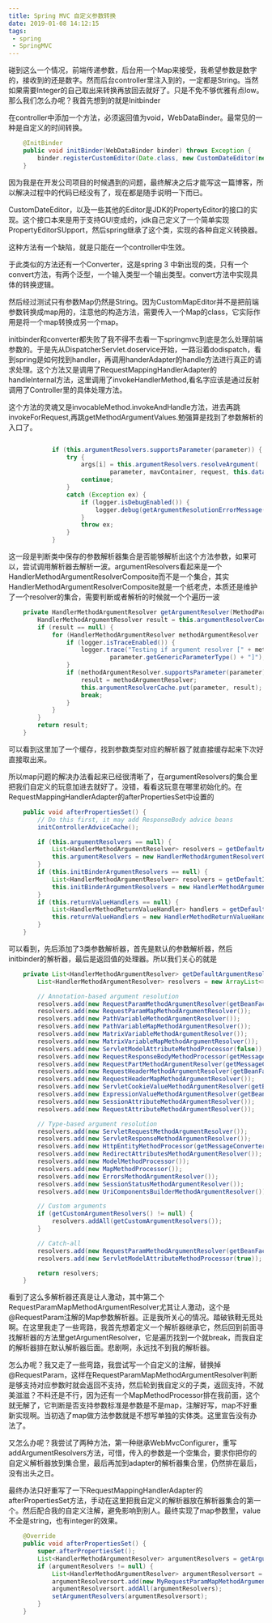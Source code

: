```yaml
---
title: Spring MVC 自定义参数转换
date: 2019-01-08 14:12:15
tags:
 - spring
 - SpringMVC
---
```


碰到这么一个情况，前端传递参数，后台用一个Map来接受，我希望参数是数字的，接收到的还是数字。然而后台controller里注入到的，一定都是String。当然如果需要Integer的自己取出来转换再放回去就好了。只是不免不够优雅有点low。那么我们怎么办呢？我首先想到的就是Initbinder

在controller中添加一个方法，必须返回值为void，WebDataBinder。最常见的一种是自定义的时间转换。
```java
    @InitBinder
    public void initBinder(WebDataBinder binder) throws Exception {
        binder.registerCustomEditor(Date.class, new CustomDateEditor(new SimpleDateFormat("yyyy-MM-dd"), true));
    }

```

因为我是在开发公司项目的时候遇到的问题，最终解决之后才能写这一篇博客，所以解决过程中的代码已经没有了，现在都是随手说明一下而已。

CustomDateEditor，以及一些其他的Editor是JDK的PropertyEditor的接口的实现。这个接口本来是用于支持GUI变成的，jdk自己定义了一个简单实现PropertyEditorSUpport，然后spring继承了这个类，实现的各种自定义转换器。

这种方法有一个缺陷，就是只能在一个controller中生效。

于此类似的方法还有一个Converter，这是spring 3 中新出现的类，只有一个convert方法，有两个泛型，一个输入类型一个输出类型。convert方法中实现具体的转换逻辑。

然后经过测试只有参数Map仍然是String。因为CustomMapEditor并不是把前端参数转换成map用的，注意他的构造方法，需要传入一个Map的class，它实际作用是将一个map转换成另一个map。

initbinder和converter都失败了我不得不去看一下springmvc到底是怎么处理前端参数的。于是先从DispatcherServlet.doservice开始，一路沿着dodispatch，看到spring是如何找到handler，再调用handerAdapter的handle方法进行真正的请求处理。这个方法又是调用了RequestMappingHandlerAdapter的handleInternal方法，这里调用了invokeHandlerMethod,看名字应该是通过反射调用了Controller里的具体处理方法。

这个方法的灵魂又是invocableMethod.invokeAndHandle方法，进去再跳invokeForRequest,再跳getMethodArgumentValues.勉强算是找到了参数解析的入口了。
```java

			if (this.argumentResolvers.supportsParameter(parameter)) {
				try {
					args[i] = this.argumentResolvers.resolveArgument(
							parameter, mavContainer, request, this.dataBinderFactory);
					continue;
				}
				catch (Exception ex) {
					if (logger.isDebugEnabled()) {
						logger.debug(getArgumentResolutionErrorMessage("Failed to resolve", i), ex);
					}
					throw ex;
				}
			}
```
这一段是判断类中保存的参数解析器集合是否能够解析出这个方法参数，如果可以，尝试调用解析器去解析一波。argumentResolvers看起来是一个HandlerMethodArgumentResolverComposite而不是一个集合，其实HandlerMethodArgumentResolverComposite就是一个纸老虎，本质还是维护了一个resolver的集合，需要判断或者解析的时候就一个个遍历一波
```java
	private HandlerMethodArgumentResolver getArgumentResolver(MethodParameter parameter) {
		HandlerMethodArgumentResolver result = this.argumentResolverCache.get(parameter);
		if (result == null) {
			for (HandlerMethodArgumentResolver methodArgumentResolver : this.argumentResolvers) {
				if (logger.isTraceEnabled()) {
					logger.trace("Testing if argument resolver [" + methodArgumentResolver + "] supports [" +
							parameter.getGenericParameterType() + "]");
				}
				if (methodArgumentResolver.supportsParameter(parameter)) {
					result = methodArgumentResolver;
					this.argumentResolverCache.put(parameter, result);
					break;
				}
			}
		}
		return result;
	}
```
可以看到这里加了一个缓存，找到参数类型对应的解析器了就直接缓存起来下次好直接取出来。

所以map问题的解决办法看起来已经很清晰了，在argumentResolvers的集合里把我们自定义的玩意加进去就好了。没错，看看这玩意在哪里初始化的。在RequestMappingHandlerAdapter的afterPropertiesSet中设置的
```java
	public void afterPropertiesSet() {
		// Do this first, it may add ResponseBody advice beans
		initControllerAdviceCache();

		if (this.argumentResolvers == null) {
			List<HandlerMethodArgumentResolver> resolvers = getDefaultArgumentResolvers();
			this.argumentResolvers = new HandlerMethodArgumentResolverComposite().addResolvers(resolvers);
		}
		if (this.initBinderArgumentResolvers == null) {
			List<HandlerMethodArgumentResolver> resolvers = getDefaultInitBinderArgumentResolvers();
			this.initBinderArgumentResolvers = new HandlerMethodArgumentResolverComposite().addResolvers(resolvers);
		}
		if (this.returnValueHandlers == null) {
			List<HandlerMethodReturnValueHandler> handlers = getDefaultReturnValueHandlers();
			this.returnValueHandlers = new HandlerMethodReturnValueHandlerComposite().addHandlers(handlers);
		}
	}
```

可以看到，先后添加了3类参数解析器，首先是默认的参数解析器，然后initbinder的解析器，最后是返回值的处理器。所以我们关心的就是
```java
	private List<HandlerMethodArgumentResolver> getDefaultArgumentResolvers() {
		List<HandlerMethodArgumentResolver> resolvers = new ArrayList<>();

		// Annotation-based argument resolution
		resolvers.add(new RequestParamMethodArgumentResolver(getBeanFactory(), false));
		resolvers.add(new RequestParamMapMethodArgumentResolver());
		resolvers.add(new PathVariableMethodArgumentResolver());
		resolvers.add(new PathVariableMapMethodArgumentResolver());
		resolvers.add(new MatrixVariableMethodArgumentResolver());
		resolvers.add(new MatrixVariableMapMethodArgumentResolver());
		resolvers.add(new ServletModelAttributeMethodProcessor(false));
		resolvers.add(new RequestResponseBodyMethodProcessor(getMessageConverters(), this.requestResponseBodyAdvice));
		resolvers.add(new RequestPartMethodArgumentResolver(getMessageConverters(), this.requestResponseBodyAdvice));
		resolvers.add(new RequestHeaderMethodArgumentResolver(getBeanFactory()));
		resolvers.add(new RequestHeaderMapMethodArgumentResolver());
		resolvers.add(new ServletCookieValueMethodArgumentResolver(getBeanFactory()));
		resolvers.add(new ExpressionValueMethodArgumentResolver(getBeanFactory()));
		resolvers.add(new SessionAttributeMethodArgumentResolver());
		resolvers.add(new RequestAttributeMethodArgumentResolver());

		// Type-based argument resolution
		resolvers.add(new ServletRequestMethodArgumentResolver());
		resolvers.add(new ServletResponseMethodArgumentResolver());
		resolvers.add(new HttpEntityMethodProcessor(getMessageConverters(), this.requestResponseBodyAdvice));
		resolvers.add(new RedirectAttributesMethodArgumentResolver());
		resolvers.add(new ModelMethodProcessor());
		resolvers.add(new MapMethodProcessor());
		resolvers.add(new ErrorsMethodArgumentResolver());
		resolvers.add(new SessionStatusMethodArgumentResolver());
		resolvers.add(new UriComponentsBuilderMethodArgumentResolver());

		// Custom arguments
		if (getCustomArgumentResolvers() != null) {
			resolvers.addAll(getCustomArgumentResolvers());
		}

		// Catch-all
		resolvers.add(new RequestParamMethodArgumentResolver(getBeanFactory(), true));
		resolvers.add(new ServletModelAttributeMethodProcessor(true));

		return resolvers;
	}
```
看到了这么多解析器还真是让人激动，其中第二个RequestParamMapMethodArgumentResolver尤其让人激动，这个是@RequestParam注解的Map参数解析器。正是我所关心的情况。踏破铁鞋无觅处啊。在这里我走了一些弯路，我首先想着定义一个解析器继承它，然后回到前面寻找解析器的方法里getArgumentResolver，它是遍历找到一个就break，而我自定的解析器排在默认解析器后面。悲剧啊，永远找不到我的解析器。

怎么办呢？我又走了一些弯路，我尝试写一个自定义的注解，替换掉@RequestParam，这样在RequestParamMapMethodArgumentResolver判断是够支持对应参数时就会返回不支持，然后轮到我自定义的子类，返回支持，不就美滋滋？不料还是不行，因为还有一个MapMethodProcessor排在我前面，这个就无解了，它判断是否支持参数标准是参数是不是map，注解好写，map不好重新实现啊。当初选了map做方法参数就是不想写单独的实体类。这里宣告没有办法了。

又怎么办呢？我尝试了两种方法，第一种继承WebMvcConfigurer，重写addArgumentResolvers方法，可惜，传入的参数是一个空集合，要求你把你的自定义解析器放到集合里，最后再加到adapter的解析器集合里，仍然排在最后，没有出头之日。

最终办法只好重写了一下RequestMappingHandlerAdapter的afterPropertiesSet方法，手动在这里把我自定义的解析器放在解析器集合的第一个。然后配合我的自定义注解，避免影响到别人。最终实现了map参数里，value不全是string，也有integer的效果。

```java
    @Override
    public void afterPropertiesSet() {
        super.afterPropertiesSet();
        List<HandlerMethodArgumentResolver> argumentResolvers = getArgumentResolvers();
        if (argumentResolvers != null) {
            List<HandlerMethodArgumentResolver> argumentResolversort = new ArrayList<>();
            argumentResolversort.add(new MyRequestParamMapMethodArgumentResolver());
            argumentResolversort.addAll(argumentResolvers);
            setArgumentResolvers(argumentResolversort);
        }
    }
```